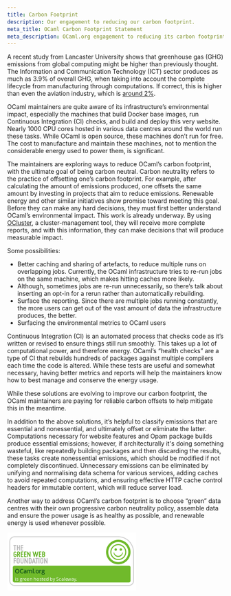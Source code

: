 ```yaml
---
title: Carbon Footprint
description: Our engagement to reducing our carbon footprint.
meta_title: OCaml Carbon Footprint Statement
meta_description: OCaml.org engagement to reducing its carbon footprint
---
```


A recent study from Lancaster University shows that greenhouse gas (GHG) emissions from global computing might be higher than previously thought. The Information and Communication Technology (ICT) sector produces as much as 3.9% of overall GHG, when taking into account the complete
lifecycle from manufacturing through computations. If correct, this is higher than even the aviation industry, which is [around 2%](https://www.sciencedaily.com/releases/2021/09/210910121715.htm).

OCaml maintainers are quite aware of its infrastructure’s environmental impact, especially the machines that build Docker base images, run Continuous Integration (CI) checks, and build and deploy this very website. Nearly 1000 CPU cores hosted in various data centres around the world run
these tasks. While OCaml is open source, these machines don’t run for free. The cost to manufacture and maintain these machines, not to mention the considerable energy used to power them, is significant.

The maintainers are exploring ways to reduce OCaml’s carbon footprint, with the ultimate goal of being carbon neutral. Carbon neutrality refers to the practice of offsetting one’s carbon footprint. For example, after calculating the amount of emissions produced, one offsets the same amount
by investing in projects that aim to reduce emissions. Renewable energy and other similar initiatives show promise toward meeting this goal. Before they can make any hard decisions, they must first better understand OCaml’s environmental impact. This work is already underway. By using
[OCluster](https://github.com/ocurrent/ocluster), a cluster-management tool, they will receive more complete reports, and with this information, they can make decisions that will produce measurable impact.

Some possibilities:

- Better caching and sharing of artefacts, to reduce multiple runs on overlapping jobs. Currently, the OCaml infrastructure tries to re-run jobs on the same machine, which makes hitting caches more likely.
- Although, sometimes jobs are re-run unnecessarily, so there’s talk about inserting an opt-in for a rerun rather than automatically rebuilding.
- Surface the reporting. Since there are multiple jobs running constantly, the more users can get out of the vast amount of data the infrastructure produces, the better.
- Surfacing the environmental metrics to OCaml users

Continuous Integration (CI) is an automated process that checks code as it’s written or revised to ensure things still run smoothly. This takes up a lot of computational power, and therefore energy. OCaml’s “health checks” are a type of CI that rebuilds hundreds of packages against
multiple compilers each time the code is altered. While these tests are useful and somewhat necessary, having better metrics and reports will help the maintainers know how to best manage and conserve the energy usage.

While these solutions are evolving to improve our carbon footprint, the OCaml maintainers are paying for reliable carbon offsets to help mitigate this in the meantime.

In addition to the above solutions, it’s helpful to classify emissions that are essential and nonessential, and ultimately offset or eliminate the latter. Computations necessary for website features and Opam package builds produce essential emissions; however, if architecturally it's doing
something wasteful, like repeatedly building packages and then discarding the results, these tasks create nonessential emissions, which should be modified if not completely discontinued. Unnecessary emissions can be eliminated by unifying and normalising data schema for various services,
adding caches to avoid repeated computations, and ensuring effective HTTP cache control headers for immutable content, which will reduce server load.

Another way to address OCaml’s carbon footprint is to choose “green” data centres with their own progressive carbon neutrality policy, assemble data and ensure the power usage is as healthy as possible, and renewable energy is used whenever possible.

![image info](../media/pages/green-web-foundation-badge.png)